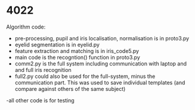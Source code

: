 # 4022
Algorithm code:  
- pre-processing, pupil and iris localisation, normalisation is in proto3.py
- eyelid segmentation is in eyelid.py
- feature extraction and matching is in iris_code5.py
- main code is the recogntion() function in proto3.py
- comm2.py is the full system including communication with laptop and and full iris recognition
- full2.py could also be used for the full-system, minus the communication part. This was used to save individual templates (and compare against others of the same subject)

-all other code is for testing
